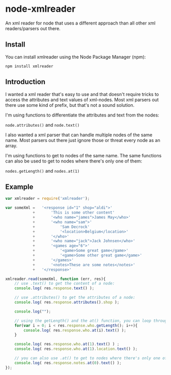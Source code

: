 node-xmlreader
==============

An xml reader for node that uses a different approach than all other xml readers/parsers out there.

## Install

You can install xmlreader using the Node Package Manager (npm):

    npm install xmlreader

## Introduction ##

I wanted a xml reader that's easy to use and that doesn't require tricks to access the attributes and text values of xml-nodes. Most xml parsers out there use some kind of prefix, but that's not a sound solution.

I'm using functions to differentiate the attributes and text from the nodes:

``` node.attributes() ``` and ``` node.text() ```

I also wanted a xml parser that can handle multiple nodes of the same name. Most parsers out there just ignore those or threat every node as an array.

I'm using functions to get to nodes of the same name. The same functions can also be used to get to nodes where there's only one of them:

``` nodes.getLength() ``` and ``` nodes.at(1) ```


## Example ##

```js
var xmlreader = require('xmlreader');

var someXml = 	'<response id="1" shop="aldi">'
			+ 		'This is some other content'
			+		'<who name="james">James May</who>'
			+ 		'<who name="sam">'
			+			'Sam Decrock'
			+			'<location>Belgium</location>'
			+		'</who>'
			+ 		'<who name="jack">Jack Johnsen</who>'
			+		'<games age="6">'
			+			'<game>Some great game</game>'
			+			'<game>Some other great game</game>'
			+		'</games>'
			+		'<notes>These are some notes</notes>'
			+	'</response>'

xmlreader.read(someXml, function (err, res){
	// use .text() to get the content of a node:
	console.log( res.response.text() );

	// use .attributes() to get the attributes of a node:
	console.log( res.response.attributes().shop );

	console.log("");

	// using the getLength() and the at() function, you can loop through nodes with the same name:
	for(var i = 0; i < res.response.who.getLength(); i++){
		console.log( res.response.who.at(i).text() );
	}

	console.log( res.response.who.at(1).text() ) ;
	console.log( res.response.who.at(1).location.text() );

	// you can also use .at() to get to nodes where there's only one of them:
	console.log( res.response.notes.at(0).text() );
});
```